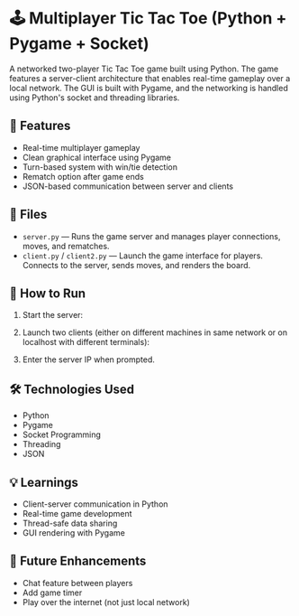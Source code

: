 # 🕹️ Multiplayer Tic Tac Toe (Python + Pygame + Socket)

A networked two-player Tic Tac Toe game built using Python. The game features a server-client architecture that enables real-time gameplay over a local network. The GUI is built with Pygame, and the networking is handled using Python's socket and threading libraries.

## 🔧 Features
- Real-time multiplayer gameplay
- Clean graphical interface using Pygame
- Turn-based system with win/tie detection
- Rematch option after game ends
- JSON-based communication between server and clients

## 📂 Files
- `server.py` — Runs the game server and manages player connections, moves, and rematches.
- `client.py` / `client2.py` — Launch the game interface for players. Connects to the server, sends moves, and renders the board.

## 🚀 How to Run

1. Start the server:

2. Launch two clients (either on different machines in same network or on localhost with different terminals):

3. Enter the server IP when prompted.

## 🛠️ Technologies Used
- Python
- Pygame
- Socket Programming
- Threading
- JSON

## 💡 Learnings
- Client-server communication in Python
- Real-time game development
- Thread-safe data sharing
- GUI rendering with Pygame

## 📘 Future Enhancements
- Chat feature between players
- Add game timer
- Play over the internet (not just local network)

